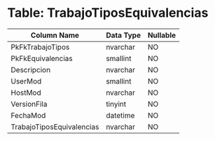 # Table: TrabajoTiposEquivalencias

| Column Name | Data Type | Nullable |
|-------------|-----------|----------|
| PkFkTrabajoTipos | nvarchar | NO |
| PkFkEquivalencias | smallint | NO |
| Descripcion | nvarchar | NO |
| UserMod | smallint | NO |
| HostMod | nvarchar | NO |
| VersionFila | tinyint | NO |
| FechaMod | datetime | NO |
| TrabajoTiposEquivalencias | nvarchar | NO |
